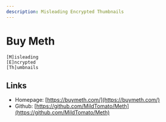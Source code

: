 ```yaml
---
description: Misleading Encrypted Thumbnails
---
```


# Buy Meth

```
[M]isleading 
[E]ncrypted 
[Th]umbnails
```

## Links

- Homepage: [https://buymeth.com/](https://buymeth.com/)
- Github: [https://github.com/MildTomato/Meth](https://github.com/MildTomato/Meth)
